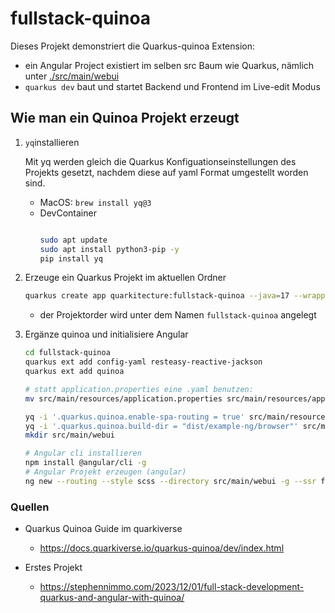 # fullstack-quinoa

Dieses Projekt demonstriert die Quarkus-quinoa Extension:

* ein Angular Project existiert im selben src Baum wie Quarkus, nämlich unter [./src/main/webui]()
* `quarkus dev` baut und startet Backend und Frontend im Live-edit Modus


## Wie man ein Quinoa Projekt erzeugt

1. `yq`installieren

    Mit yq werden gleich die Quarkus Konfiguationseinstellungen des Projekts gesetzt, nachdem diese auf yaml Format umgestellt worden sind.

    - MacOS: `brew install yq@3`
    - DevContainer
      ```bash

      sudo apt update
      sudo apt install python3-pip -y
      pip install yq
      ```


2. Erzeuge ein Quarkus Projekt im aktuellen Ordner

    ```bash
    quarkus create app quarkitecture:fullstack-quinoa --java=17 --wrapper
    ```

    - der Projektorder wird unter dem Namen `fullstack-quinoa` angelegt

3. Ergänze quinoa und initialisiere Angular

    ```bash
    cd fullstack-quinoa
    quarkus ext add config-yaml resteasy-reactive-jackson
    quarkus ext add quinoa

    # statt application.properties eine .yaml benutzen:
    mv src/main/resources/application.properties src/main/resources/application.yml

    yq -i '.quarkus.quinoa.enable-spa-routing = true' src/main/resources/application.yml
    yq -i '.quarkus.quinoa.build-dir = "dist/example-ng/browser"' src/main/resources/application.yml
    mkdir src/main/webui

    # Angular cli installieren
    npm install @angular/cli -g
    # Angular Projekt erzeugen (angular)
    ng new --routing --style scss --directory src/main/webui -g --ssr false --standalone false example-ng
    ```


### Quellen

- Quarkus Quinoa Guide im quarkiverse
    - https://docs.quarkiverse.io/quarkus-quinoa/dev/index.html

- Erstes Projekt
    - https://stephennimmo.com/2023/12/01/full-stack-development-quarkus-and-angular-with-quinoa/